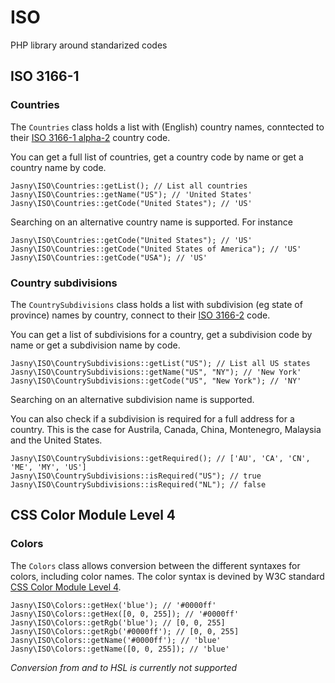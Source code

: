 ISO
===

PHP library around standarized codes


ISO 3166-1
----------

### Countries

The `Countries` class holds a list with (English) country names, conntected to their
[ISO 3166-1 alpha-2](http://en.wikipedia.org/wiki/ISO_3166-1_alpha-2) country code.

You can get a full list of countries, get a country code by name or get a country name by code.

    Jasny\ISO\Countries::getList(); // List all countries
    Jasny\ISO\Countries::getName("US"); // 'United States'
    Jasny\ISO\Countries::getCode("United States"); // 'US'

Searching on an alternative country name is supported. For instance 

    Jasny\ISO\Countries::getCode("United States"); // 'US'
    Jasny\ISO\Countries::getCode("United States of America"); // 'US'
    Jasny\ISO\Countries::getCode("USA"); // 'US'


### Country subdivisions

The `CountrySubdivisions` class holds a list with subdivision (eg state of province) names by country,
connect to their [ISO 3166-2](http://en.wikipedia.org/wiki/ISO_3166-2) code.

You can get a list of subdivisions for a country, get a subdivision code by name or get a subdivision
name by code.

    Jasny\ISO\CountrySubdivisions::getList("US"); // List all US states
    Jasny\ISO\CountrySubdivisions::getName("US", "NY"); // 'New York'
    Jasny\ISO\CountrySubdivisions::getCode("US", "New York"); // 'NY'

Searching on an alternative subdivision name is supported.

You can also check if a subdivision is required for a full address for a country. This is the case for
Austrila, Canada, China, Montenegro, Malaysia and the United States.


    Jasny\ISO\CountrySubdivisions::getRequired(); // ['AU', 'CA', 'CN', 'ME', 'MY', 'US']
    Jasny\ISO\CountrySubdivisions::isRequired("US"); // true
    Jasny\ISO\CountrySubdivisions::isRequired("NL"); // false
    

CSS Color Module Level 4
------------------------

### Colors

The `Colors` class allows conversion between the different syntaxes for colors, including color names.
The color syntax is devined by W3C standard [CSS Color Module Level 4](http://dev.w3.org/csswg/css-color/).

    Jasny\ISO\Colors::getHex('blue'); // '#0000ff'
    Jasny\ISO\Colors::getHex([0, 0, 255]); // '#0000ff'
    Jasny\ISO\Colors::getRgb('blue'); // [0, 0, 255]
    Jasny\ISO\Colors::getRgb('#0000ff'); // [0, 0, 255]
    Jasny\ISO\Colors::getName('#0000ff'); // 'blue'
    Jasny\ISO\Colors::getName([0, 0, 255]); // 'blue'

_Conversion from and to HSL is currently not supported_
